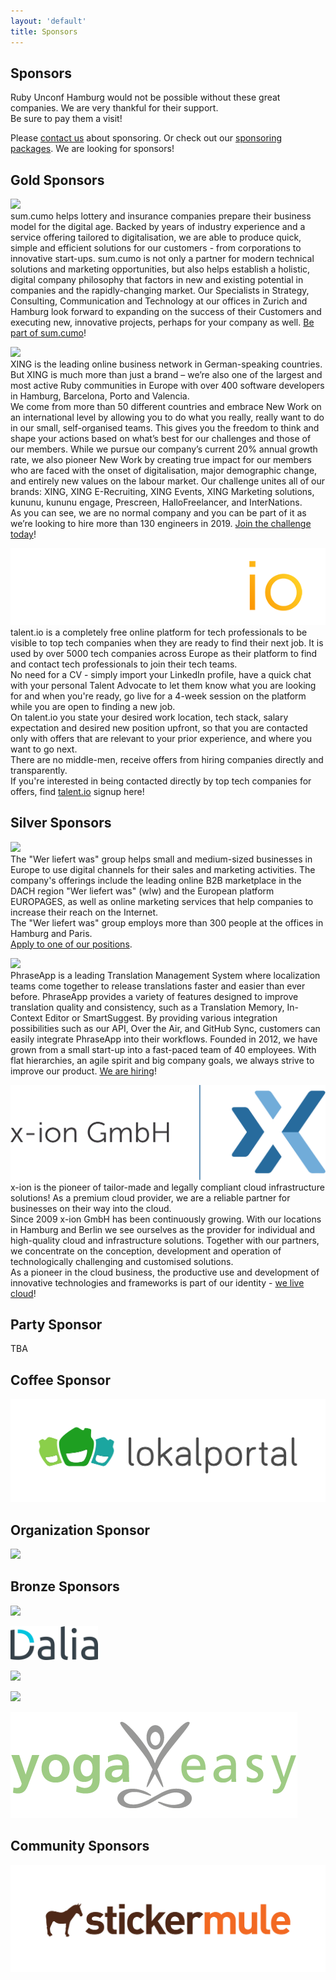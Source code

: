 ```yaml
---
layout: 'default'
title: Sponsors
---
```


<div class="content-section content-section--whitebg" markdown="1">

## Sponsors
<p>
Ruby Unconf Hamburg would not be possible without these great companies. We are very thankful for their support.
<br />
Be sure to pay them a visit!
</p>
<p>
Please <a href="mailto:sponsoring@rubyunconf.eu">contact us</a> about sponsoring. Or check out our <a href="https://drive.google.com/file/d/11QMNW0v7T9BrhfYtfJ7qm3It-MlTn1OT/view" target="_blank">sponsoring packages</a>. We are looking for sponsors!
</p>
</div>

<div class="content-section content-section--purplebg" markdown="1">

## Gold Sponsors
  <p class="sponsor__description" markdown="1">
    <a class="sponsor__logo" href="https://www.sumcumo.com/" target="_blank"><img src="assets/images/sponsors/sumcumo.svg"></a>
    <br/>
    sum.cumo helps lottery and insurance companies prepare their business model for the digital age. Backed by years of industry experience and a service offering tailored to digitalisation, we are able to produce quick, simple and efficient solutions for our customers - from corporations to innovative start-ups. sum.cumo is not only a partner for modern technical solutions and marketing opportunities, but also helps establish a holistic, digital company philosophy that factors in new and existing potential in companies and the rapidly-changing market. Our Specialists in Strategy, Consulting, Communication and Technology at our offices in Zurich and Hamburg look forward to expanding on the success of their Customers and executing new, innovative projects, perhaps for your company as well. <a href="https://www.sumcumo.com/jobs" target="_blank">Be part of sum.cumo</a>!
  </p>
  <p class="sponsor__description" markdown="1">
    <a class="sponsor__logo" href="https://www.xing.com/" target="_blank"><img src="assets/images/sponsors/xing.svg"></a>
    <br/>
    XING is the leading online business network in German-speaking countries. But XING is much more than just a brand – we’re also one of the largest and most active Ruby communities in Europe with over 400 software developers in Hamburg, Barcelona, Porto and Valencia.<br/>
    We come from more than 50 different countries and embrace New Work on an international level by allowing you to do what you really, really want to do in our small, self-organised teams. This gives you the freedom to think and shape your actions based on what’s best for our challenges and those of our members. While we pursue our company’s current 20% annual growth rate, we also pioneer New Work by creating true impact for our members who are faced with the onset of digitalisation, major demographic change, and entirely new values on the labour market. Our challenge unites all of our brands: XING, XING E-Recruiting, XING Events, XING Marketing solutions, kununu, kununu engage, Prescreen, HalloFreelancer, and InterNations.<br/>
    As you can see, we are no normal company and you can be part of it as we’re looking to hire more than 130 engineers in 2019. <a href="https://corporate.xing.com/en/career/" target="_blank">Join the challenge today</a>!
  </p>
  <p class="sponsor__description" markdown="1">
    <a class="sponsor__logo" href="https://www.talent.io/?utm_source=event&utm_campaign=RubyUnConf&utm_content=talentioBlurb" target="_blank"><img src="assets/images/sponsors/talent-io.png"></a>
    <br/>
    talent.io is a completely free online platform for tech professionals to be visible to top tech companies when they are ready to find their next job. It is used by over 5000 tech companies across Europe as their platform to find and contact tech professionals to join their tech teams.<br/>
    No need for a CV - simply import your LinkedIn profile, have a quick chat with your personal Talent Advocate to let them know what you are looking for and when you're ready, go live for a 4-week session on the platform while you are open to finding a new job.<br/>
    On talent.io you state your desired work location, tech stack, salary expectation and desired new position upfront, so that you are contacted only with offers that are relevant to your prior experience, and where you want to go next.<br/>
    There are no middle-men, receive offers from hiring companies directly and transparently. <br/>
    If you're interested in being contacted directly by top tech companies for offers, find <a href="https://www.talent.io/?utm_source=event&utm_campaign=RubyUnConf&utm_content=talentioBlurb" target="_blank">talent.io</a> signup here!
  </p>
</div>

<div class="content-section content-section--whitebg" markdown="1">

## Silver Sponsors
  <p class="sponsor__description" markdown="1">
    <a class="sponsor__logo" href="https://www.wlw.de/" target="_blank"><img src="assets/images/sponsors/wlw.svg" style="height:100px;"></a>
    <br />
    The "Wer liefert was" group helps small and medium-sized businesses in Europe to use digital channels for their sales and marketing activities. The company's offerings include the leading online B2B marketplace in the DACH region "Wer liefert was" (wlw) and the European platform EUROPAGES, as well as online marketing services that help companies to increase their reach on the Internet.<br />
    The "Wer liefert was" group employs more than 300 people at the offices in Hamburg and Paris.<br />
    <a href="https://www.wlw.de/en/firm/careers/jobs" target="_blank">Apply to one of our positions</a>.
  </p>
  <p class="sponsor__description" markdown="1">
    <a class="sponsor__logo" href="https://phraseapp.com/"><img src="assets/images/sponsors/parrotandlogo.png"></a>
    <br />
    PhraseApp is a leading Translation Management System where localization teams come together to release translations faster and easier than ever before. PhraseApp provides a variety of features designed to improve translation quality and consistency, such as a Translation Memory, In-Context Editor or SmartSuggest. By providing various integration possibilities such as our API, Over the Air, and GitHub Sync, customers can easily integrate PhraseApp into their workflows. Founded in 2012, we have grown from a small start-up into a fast-paced team of 40 employees. With flat hierarchies, an agile spirit and big company goals, we always strive to improve our product. <a href="https://phraseapp.com/careers" target="_blank">We are hiring</a>!
  </p>
  <p class="sponsor__description" markdown="1">
    <a class="sponsor__logo" href="https://www.x-ion.de/"><img src="assets/images/sponsors/x-ion.svg"></a>
    <br />
    x-ion is the pioneer of tailor-made and legally compliant cloud infrastructure solutions! As a premium cloud provider, we are a reliable partner for businesses on their way into the cloud.<br/>
    Since 2009 x-ion GmbH has been continuously growing. With our locations in Hamburg and Berlin we see ourselves as the provider for individual and high-quality cloud and infrastructure solutions. Together with our partners, we concentrate on the conception, development and operation of technologically challenging and customised solutions.<br/>
    As a pioneer in the cloud business, the productive use and development of innovative technologies and frameworks is part of our identity - <a href="https://www.x-ion.de/karriere-x-ion/" target="_blank">we live cloud</a>!
  </p>

</div>

<div class="content-section" markdown="1">

## Party Sponsor
  <p class="sponsor__description" markdown="1">
    TBA
  </p>

## Coffee Sponsor
  <p class="sponsor__description" markdown="1">
    <a class="sponsor__logo" href="https://lokalportal.de" target="_blank"><img src="assets/images/sponsors/lokalportal.png"></a>
  </p>

## Organization Sponsor
  <p class="sponsor__description" markdown="1">
    <a class="sponsor__logo" href="https://www.toptranslation.com/" target="_blank" style="height:100px;"><img src="assets/images/sponsors/toptranslation.svg" style="height:70px;"></a>
  </p>

</div>

<div class="content-section content-section--whitebg" markdown="1">

## Bronze Sponsors
  <p class="sponsor__description" markdown="1">
    <a class="sponsor__logo" href="https://www.akra.de/" target="_blank"><img src="assets/images/sponsors/akra.gif"></a>
  </p>
  <p class="sponsor__description" markdown="1">
    <a class="sponsor__logo" href="https://daliaresearch.com"><img src="assets/images/sponsors/daliaresearch.png" style="width: 140px;"></a>
  </p>
  <p class="sponsor__description" markdown="1">
    <a class="sponsor__logo" href="https://www.megorei.com"><img src="assets/images/sponsors/megorei.svg"></a>
  </p>
  <p class="sponsor__description" markdown="1">
    <a class="sponsor__logo" href="https://9elements.com"><img src="assets/images/sponsors/9elements.svg"></a>
  </p>
  <p class="sponsor__description" markdown="1">
    <a class="sponsor__logo" href="https://www.yogaeasy.de/?utm_medium=events&utm_source=kooperation&utm_campaign=traffic_rubyunconf&utm_content=extern"><img src="assets/images/sponsors/yogaeasy.png"></a>
  </p>
</div>

<div class="content-section content-section--purplebg" markdown="1">

## Community Sponsors
  <p class="sponsor__description" markdown="1">
    <a class="sponsor__logo" href="https://www.stickermule.com/eu/uses?utm_source=sponsorship&utm_medium=referral&utm_campaign=RubyUnconfHamburg19"><img src="assets/images/sponsors/stickermule.svg"></a>
  </p>
</div>
